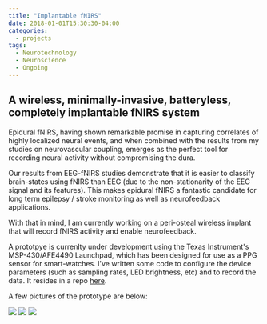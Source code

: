```yaml
---
title: "Implantable fNIRS"
date: 2018-01-01T15:30:30-04:00
categories:
  - projects
tags:
  - Neurotechnology
  - Neuroscience
  - Ongoing
---
```


## A wireless, minimally-invasive, batteryless, completely implantable fNIRS system


Epidural fNIRS, having shown remarkable promise in capturing correlates of highly localized neural events, and when combined with the results from my studies on neurovascular coupling, emerges as the perfect tool for recording neural activity without compromising the dura.

Our results from EEG-fNIRS studies demonstrate that it is easier to classify brain-states using fNIRS than EEG (due to the non-stationarity of the EEG signal and its features). This makes epidural fNIRS a fantastic candidate for long term epilepsy / stroke monitoring as well as neurofeedback applications.

With that in mind, I am currently working on a peri-osteal wireless implant that will record fNIRS activity and enable neurofeedback.

A prototpye is currenlty under development using the Texas Instrument's MSP-430/AFE4490 Launchpad, which has been designed for use as a PPG sensor for smart-watches.
I've written some code to configure the device parameters (such as sampling rates, LED brightness, etc) and to record the data. It resides in a repo [here](https://github.com/theonlyid/SendReceive).

A few pictures of the prototype are below:

<img src="{{ site.url }}{{ site.baseurl}}/assets/images/in1.jpg">

<img src="{{ site.url }}{{ site.baseurl}}/assets/images/in2.jpg">

<img src="{{ site.url }}{{ site.baseurl}}/assets/images/in3.png">
